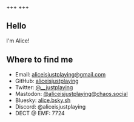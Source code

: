 +++
+++

## Hello

I'm Alice!

## Where to find me

- Email: [aliceisjustplaying@gmail.com](mailto:aliceisjustplaying@gmail.com)
- GitHub: [aliceisjustplaying](https://github.com/aliceisjustplaying)
- Twitter: [@__justplaying](https://twitter.com/__justplaying)
- Mastodon: [@aliceisjustplaying@chaos.social](https://chaos.social/@aliceisjustplaying)
- Bluesky: [alice.bsky.sh](https://bsky.app/profile/alice.bsky.sh)
- Discord: @aliceisjustplaying
- DECT @ EMF: 7724
